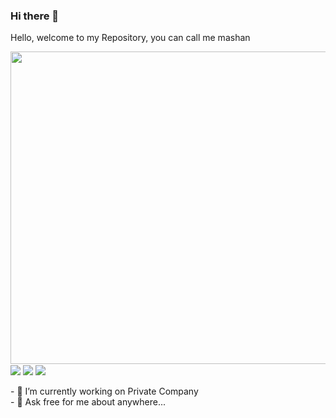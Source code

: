 ### Hi there 👋
Hello, welcome to my Repository, you can call me mashan
<div id="header">
  <img src="https://media.giphy.com/media/5tdpB5x3FzD3iNcLgh/giphy.gif" width="1000" height="500"/>
    <br>
  <img align="center" src="https://img.shields.io/badge/-HackTheBox-%239FEF00?style=for-the-badge&logo=hackthebox&logoColor=white">
  <img align="center" src="https://img.shields.io/badge/-Kali%20Linux-%23557C94?style=for-the-badge&logo=kalilinux&logoColor=white">
  <img align="center" src="https://img.shields.io/badge/-HackerOne-%23494649?style=for-the-badge&logo=hackerone&logoColor=white">
</div>

<br>
- 🔭 I’m currently working on Private Company <br>
- 💬 Ask free for me about anywhere...

<!--
give some ♥ on [mail](mailto:handikawilwatikta@gmail.com) .

**txtAnbu/txtAnbu** is a ✨ _special_ ✨ repository because its `README.md` (this file) appears on your GitHub profile.

Here are some ideas to get you started:

- 🔭 I’m currently working on ...
- 🌱 I’m currently learning ...
- 👯 I’m looking to collaborate on ...
- 🤔 I’m looking for help with ...
- 💬 Ask me about ...
- 📫 How to reach me: ...
- 😄 Pronouns: ...
- ⚡ Fun fact: ...
-->
